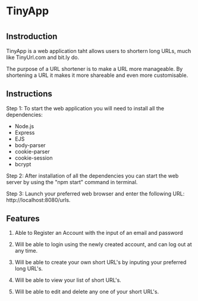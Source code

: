 <h1> TinyApp <h1>

## Instroduction
TinyApp is a web application taht allows users to shortern long URLs, much like TinyUrl.com and bit.ly do. 

The purpose of a URL shortener is to make a URL more manageable. By shortening a URL it makes it more shareable and even more customisable.

## Instructions

Step 1:
To start the web application you will need to install all the dependencies: 

- Node.js
- Express
- EJS
- body-parser
- cookie-parser
- cookie-session
- bcrypt

Step 2:
After installation of all the dependencies you can start the web server by using the "npm start" command in terminal.

Step 3:
Launch your preferred web browser and enter the following URL: http://localhost:8080/urls.

## Features

1. Able to Register an Account with the input of an email and password

2. Will be able to login using the newly created account, and can log out at any time.

3. Will be able to create your own short URL's by inputing your preferred long URL's.

4. Will be able to view your list of short URL's.

5. Will be able to edit and delete any one of your short URL's.


